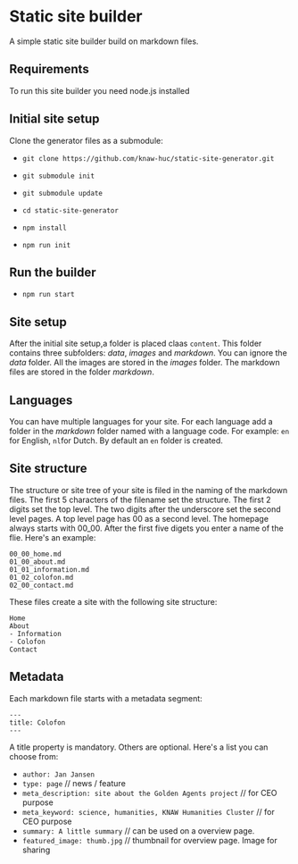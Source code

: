 # Static site builder
A simple static site builder build on markdown files.

## Requirements
To run this site builder you need node.js installed

## Initial site setup


Clone the generator files as a submodule:
- `git clone https://github.com/knaw-huc/static-site-generator.git`
- `git submodule init`
- `git submodule update`

- `cd static-site-generator`
- `npm install`

- `npm run init`

## Run the builder
- `npm run start`


## Site setup
After the initial site setup,a folder is placed claas `content`. This folder contains three subfolders: _data_, _images_ and _markdown_. You can ignore the _data_ folder. All the images are stored in the _images_ folder.
The markdown files are stored in the folder _markdown_.

## Languages
You can have multiple languages for your site. For each language add a folder in the _markdown_ folder named with a language code. For example: `en` for English, `nl`for Dutch. By default an `en` folder is created.

## Site structure
The structure or site tree of your site is filed in the naming of the markdown files. The first 5 characters of the filename set the structure. The first 2 digits set the top level. The two digits after the underscore set the second level pages. A top level page has 00 as a second level. The homepage always starts with 00_00. After the first five digets you enter a name of the flie. Here's an example:

```
00_00_home.md
01_00_about.md
01_01_information.md
01_02_colofon.md
02_00_contact.md
```

These files create a site with the following site structure:
```
Home
About
- Information
- Colofon
Contact
```

## Metadata
Each markdown file starts with a metadata segment:
```
---
title: Colofon
---
```
A title property is mandatory. Others are optional. Here's a list you can choose from:
- `author: Jan Jansen`
- `type: page` // news / feature
- `meta_description: site about the Golden Agents project` // for CEO purpose
- `meta_keyword: science, humanities, KNAW Humanities Cluster` // for CEO purpose
- `summary: A little summary` // can be used on a overview page.
- `featured_image: thumb.jpg` // thumbnail for overview page. Image for sharing

<!--
  "customTemplateFolder": "huc_di",

title: Tekstanalyse
author: Arno Bosse
type: news / feature / page
list_feature: true // feature list
list_news: true // news list
list_subpages: true // underlaying pages (level 2)
publication_date: 22-03-2022
summary: // teaser text for news snippits
meta_description:
meta_keyword:
featured_image: // thumbnail for overview page. Image for sharing
directSubpages: true // dont show the page content but the first child -->
